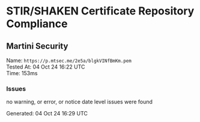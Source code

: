 # STIR/SHAKEN Certificate Repository Compliance

## Martini Security

Name: `https://p.mtsec.me/2e5a/blgkVINfBmKm.pem`\
Tested At: 04 Oct 24 16:22 UTC\
Time: 153ms

### Issues

no warning, or error, or notice date level issues were found

Generated: 04 Oct 24 16:29 UTC